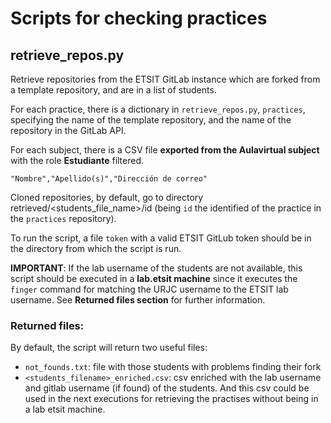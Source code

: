 # Scripts for checking practices

## retrieve_repos.py

Retrieve repositories from the ETSIT GitLab instance which are forked from a template repository, and are in a list of students.

For each practice, there is a dictionary in `retrieve_repos.py`, `practices`, specifying the name of the template repository, and the name of the repository in the GitLab API.

For each subject, there is a CSV file **exported from the Aulavirtual subject** with the role **Estudiante** filtered. 

```
"Nombre","Apellido(s)","Dirección de correo"
```

Cloned repositories, by default, go to directory retrieved/<students_file_name>/id (being `id` the identified of  the practice in the `practices` repository).

To run the script, a file `token` with a valid ETSIT GitLub token should be in the directory from which the script is run.

**IMPORTANT**: If the lab username of the students are not available, this script should be executed in a **lab.etsit machine** since it executes the `finger` command for matching the URJC username to the ETSIT lab username. See __Returned files section__ for further information.

### Returned files: 

By default, the script will return two useful files:
- `not_founds.txt`: file with those students with problems finding their fork
- `<students_filename>_enriched.csv`: csv enriched with the lab username and gitlab username (if found) of the students. And this csv could be used in the next executions for retrieving the practises without being in a lab etsit machine.